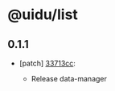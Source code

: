 # @uidu/list

## 0.1.1
- [patch] [33713cc](https://github.org/uidu-org/guidu/commits/33713cc):

  - Release data-manager
